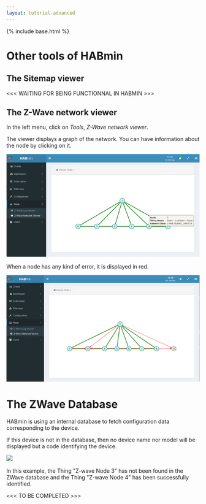 ```yaml
---
layout: tutorial-advanced
---
```


{% include base.html %}

# Other tools of HABmin

## The Sitemap viewer

<<< WAITING FOR BEING FUNCTIONNAL IN HABMIN >>>

## The Z-Wave network viewer

In the left menu, click on *Tools*, *Z-Wave network viewer*.

The viewer displays a graph of the network. You can have information about the node by clicking on it.

![](images/network-viewer.png)

When a node has any kind of error, it is displayed in red.

![](images/network-viever-bad.png)

# The ZWave Database

HABmin is using an internal database to fetch configuration data corresponding to the device.


If this device is not in the database, then no device name nor model will be displayed but a code identifying the device.

![](../Adding_a_new_thing/images/zwave-node-badnode.png)

In this example, the Thing "Z-wave Node 3" has not been found in the ZWave database and the Thing "Z-wave Node 4" has been successfully identified.

<<< TO BE COMPLETED >>>



